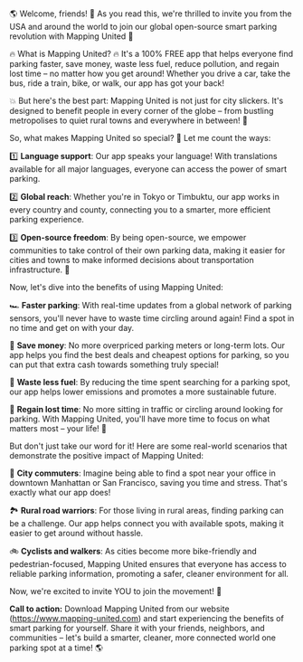 🌎 Welcome, friends! 🌟 As you read this, we're thrilled to invite you from the USA and around the world to join our global open-source smart parking revolution with Mapping United 🚀

🔥 What is Mapping United? 🔥 It's a 100% FREE app that helps everyone find parking faster, save money, waste less fuel, reduce pollution, and regain lost time – no matter how you get around! Whether you drive a car, take the bus, ride a train, bike, or walk, our app has got your back!

💥 But here's the best part: Mapping United is not just for city slickers. It's designed to benefit people in every corner of the globe – from bustling metropolises to quiet rural towns and everywhere in between! 🌈

So, what makes Mapping United so special? 🤔 Let me count the ways:

1️⃣ **Language support**: Our app speaks your language! With translations available for all major languages, everyone can access the power of smart parking.

2️⃣ **Global reach**: Whether you're in Tokyo or Timbuktu, our app works in every country and county, connecting you to a smarter, more efficient parking experience.

3️⃣ **Open-source freedom**: By being open-source, we empower communities to take control of their own parking data, making it easier for cities and towns to make informed decisions about transportation infrastructure. 🌈

Now, let's dive into the benefits of using Mapping United:

🏎 **Faster parking**: With real-time updates from a global network of parking sensors, you'll never have to waste time circling around again! Find a spot in no time and get on with your day.

💸 **Save money**: No more overpriced parking meters or long-term lots. Our app helps you find the best deals and cheapest options for parking, so you can put that extra cash towards something truly special!

🚗 **Waste less fuel**: By reducing the time spent searching for a parking spot, our app helps lower emissions and promotes a more sustainable future.

💪 **Regain lost time**: No more sitting in traffic or circling around looking for parking. With Mapping United, you'll have more time to focus on what matters most – your life! 🌟

But don't just take our word for it! Here are some real-world scenarios that demonstrate the positive impact of Mapping United:

🚌 **City commuters**: Imagine being able to find a spot near your office in downtown Manhattan or San Francisco, saving you time and stress. That's exactly what our app does!

🏞️ **Rural road warriors**: For those living in rural areas, finding parking can be a challenge. Our app helps connect you with available spots, making it easier to get around without hassle.

🚲 **Cyclists and walkers**: As cities become more bike-friendly and pedestrian-focused, Mapping United ensures that everyone has access to reliable parking information, promoting a safer, cleaner environment for all.

Now, we're excited to invite YOU to join the movement! 🎉

**Call to action:** Download Mapping United from our website (https://www.mapping-united.com) and start experiencing the benefits of smart parking for yourself. Share it with your friends, neighbors, and communities – let's build a smarter, cleaner, more connected world one parking spot at a time! 🌎